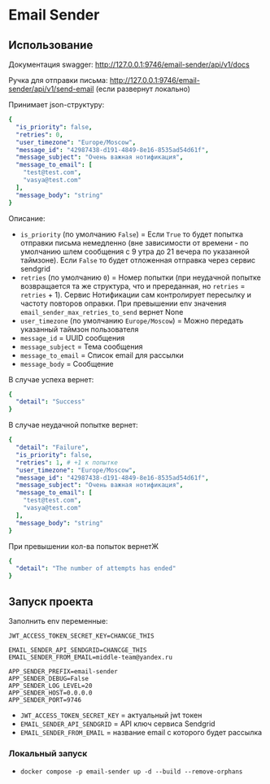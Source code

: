# Email Sender

## Использование

Документация swagger: http://127.0.0.1:9746/email-sender/api/v1/docs

Ручка для отправки письма: http://127.0.0.1:9746/email-sender/api/v1/send-email (если развернут локально)

Принимает json-структуру:

```yaml
{
  "is_priority": false,
  "retries": 0,
  "user_timezone": "Europe/Moscow",
  "message_id": "42987438-d191-4849-8e16-8535ad54d61f", 
  "message_subject": "Очень важная нотификация",
  "message_to_email": [
    "test@test.com",
    "vasya@test.com"
  ],
  "message_body": "string"
}
```

Описание:
- `is_priority` (по умолчанию `False`) = Если `True` то будет попытка отправки письма немедленно (вне зависимости от времени - по умолчанию шлем сообщения с 9 утра до 21 вечера по указанной таймзоне). Если `False` то будет отложенная отправка через сервис sendgrid
- `retries` (по умолчанию `0`) = Номер попытки (при неудачной попытке возвращается та же структура, что и пререданная, но `retries` = `retries` + 1). Сервис Нотификации сам контролирует пересылку и частоту повторов оправки. При превышении env значения `email_sender_max_retries_to_send` вернет None
- `user_timezone` (по умолчанию `Europe/Moscow`) = Можно передать указанный таймзон пользователя
- `message_id` = UUID сообщения
- `message_subject` = Тема сообщения
- `message_to_email` = Список email для рассылки
- `message_body` = Сообщение

В случае успеха вернет:

```yaml
{
  "detail": "Success"
}
```

В случае неудачной попытке вернет:

```yaml
{
  "detail": "Failure",
  "is_priority": false,
  "retries": 1, # +1 к попытке
  "user_timezone": "Europe/Moscow",
  "message_id": "42987438-d191-4849-8e16-8535ad54d61f", 
  "message_subject": "Очень важная нотификация",
  "message_to_email": [
    "test@test.com",
    "vasya@test.com"
  ],
  "message_body": "string"
}
```

При превышении кол-ва попыток вернетЖ

```yaml
{
  "detail": "The number of attempts has ended"
}
```


## Запуск проекта

Заполнить env переменные:

```text
JWT_ACCESS_TOKEN_SECRET_KEY=CHANCGE_THIS

EMAIL_SENDER_API_SENDGRID=CHANCGE_THIS
EMAIL_SENDER_FROM_EMAIL=middle-team@yandex.ru

APP_SENDER_PREFIX=email-sender
APP_SENDER_DEBUG=False
APP_SENDER_LOG_LEVEL=20
APP_SENDER_HOST=0.0.0.0
APP_SENDER_PORT=9746
```

- `JWT_ACCESS_TOKEN_SECRET_KEY` = актуальный jwt токен
- `EMAIL_SENDER_API_SENDGRID` = API ключ сервиса Sendgrid
- `EMAIL_SENDER_FROM_EMAIL` = название email с которого будет рассылка


### Локальный запуск

- `docker compose -p email-sender up -d --build --remove-orphans`